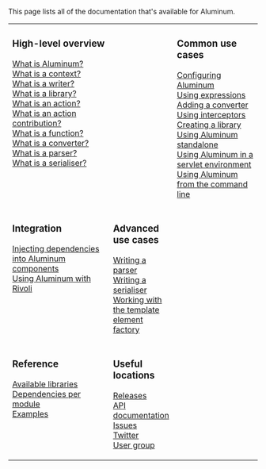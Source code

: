 This page lists all of the documentation that's available for Aluminum.

<table border='0'>
<tr>
<td valign='top'>
<h3>High-level overview</h3>
<a href='Aluminum.md'>What is Aluminum?</a>
<br><a href='Contexts.md'>What is a context?</a>
<br><a href='Writers.md'>What is a writer?</a>
<br><a href='Libraries.md'>What is a library?</a>
<br><a href='Actions.md'>What is an action?</a>
<br><a href='ActionContributions.md'>What is an action contribution?</a>
<br><a href='Functions.md'>What is a function?</a>
<br><a href='Converters.md'>What is a converter?</a>
<br><a href='Parsers.md'>What is a parser?</a>
<br><a href='Serialisers.md'>What is a serialiser?</a>
<td width='25'>
<td valign='top'>
<h3>Common use cases</h3>

<a href='Configuration.md'>Configuring Aluminum</a>
<br><a href='Expressions.md'>Using expressions</a>
<br><a href='CustomConverter.md'>Adding a converter</a>
<br><a href='Interceptors.md'>Using interceptors</a>
<br><a href='CustomLibrary.md'>Creating a library</a>
<br><a href='Embedding.md'>Using Aluminum standalone</a>
<br><a href='Web.md'>Using Aluminum in a servlet environment</a>
<br><a href='CLI.md'>Using Aluminum from the command line</a>
<tr>
<td valign='top'>
<h3>Integration</h3>

<a href='DependencyInjection.md'>Injecting dependencies into Aluminum components</a>
<br><a href='Rivoli.md'>Using Aluminum with Rivoli</a>
<td valign='top'>
<h3>Advanced use cases</h3>

<a href='CustomParser.md'>Writing a parser</a>
<br><a href='CustomSerialiser.md'>Writing a serialiser</a>
<br><a href='TemplateElementFactory.md'>Working with the template element factory</a>
<tr>
<td valign='top'>
<h3>Reference</h3>

<a href='http://docs.aluminumproject.googlecode.com/hg/aludoc/index.html'>Available libraries</a>
<br><a href='AluminumModulesAndTheirDependencies.md'>Dependencies per module</a>
<br><a href='Examples.md'>Examples</a>
<td valign='top'>
<h3>Useful locations</h3>

<a href='http://code.google.com/p/aluminumproject/downloads/list'>Releases</a>
<br><a href='http://docs.aluminumproject.googlecode.com/hg/api/index.html'>API documentation</a>
<br><a href='http://code.google.com/p/aluminumproject/issues/list'>Issues</a>
<br><a href='http://twitter.com/aluminumproject'>Twitter</a>
<br><a href='http://groups.google.com/group/aluminumproject-users'>User group</a>